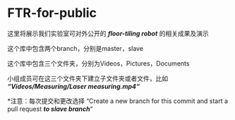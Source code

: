 # FTR-for-public
这里将展示我们实验室可对外公开的 ___floor-tiling robot___ 的相关成果及演示

这个库中包含两个branch，分别是master，slave

这个库中包含三个文件夹，分别为Videos，Pictures，Documents

小组成员可在这三个文件夹下建立子文件夹或者文件，比如 ___“Videos/Measuring/Laser measuring.mp4“___

*注意：每次提交和更改选择 “Create a new branch for this commit and start a pull request ___to slave branch___“
